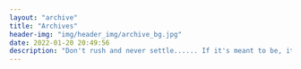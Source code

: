 ```yaml
---
layout: "archive"
title: "Archives"
header-img: "img/header_img/archive_bg.jpg"
date: 2022-01-20 20:49:56
description: "Don't rush and never settle...... If it's meant to be, it will be......"
---
```

